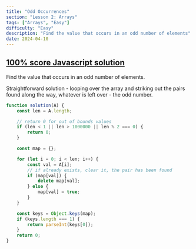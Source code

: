 ```yaml
---
title: "Odd Occurrences"
section: "Lesson 2: Arrays"
tags: ["Arrays", "Easy"]
difficulty: "Easy"
description: "Find the value that occurs in an odd number of elements"
date: 2024-04-10
---
```


## [100% score Javascript solution](https://app.codility.com/demo/results/training4H557K-94B/)

Find the value that occurs in an odd number of elements.

Straightforward solution - looping over the array and striking out the pairs found along the way, whatever is left over - the odd number.

```javascript
function solution(A) {
    const len = A.length;

    // return 0 for out of bounds values
    if (len < 1 || len > 1000000 || len % 2 === 0) {
        return 0;
    }

    const map = {};

    for (let i = 0; i < len; i++) {
        const val = A[i];
        // if already exists, clear it, the pair has been found
        if (map[val]) {
            delete map[val];
        } else {
            map[val] = true;
        }
    }

    const keys = Object.keys(map);
    if (keys.length === 1) {
        return parseInt(keys[0]);
    }
    return 0;
}
```
